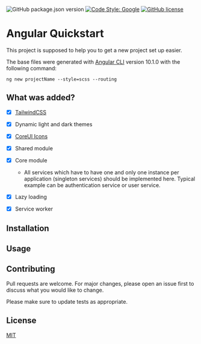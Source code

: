 ![GitHub package.json version](https://img.shields.io/github/package-json/v/Microwawe/angular-quickstart) [![Code Style: Google](https://img.shields.io/badge/code%20style-google-blueviolet.svg)](https://github.com/google/gts) [![GitHub license](https://img.shields.io/github/license/Microwawe/angular-quickstart)](https://github.com/Microwawe/angular-quickstart)


# Angular Quickstart

This project is supposed to help you to get a new project set up easier. 

The base files were generated with [Angular CLI](https://github.com/angular/angular-cli) version 10.1.0 with the following command:
```
ng new projectName --style=scss --routing
```

## What was added?

- [x] [TailwindCSS](https://tailwindcss.com/)
- [x] Dynamic light and dark themes
- [x] [CoreUI Icons](https://icons.coreui.io/icons/)
- [x] Shared module
- [x] Core module
  - All services which have to have one and only one instance per application (singleton services) should be implemented here. Typical example can be authentication service or user service.
- [x] Lazy loading
- [x] Service worker


## Installation



## Usage



## Contributing
Pull requests are welcome. For major changes, please open an issue first to discuss what you would like to change.

Please make sure to update tests as appropriate.

## License
[MIT](https://choosealicense.com/licenses/mit/)
